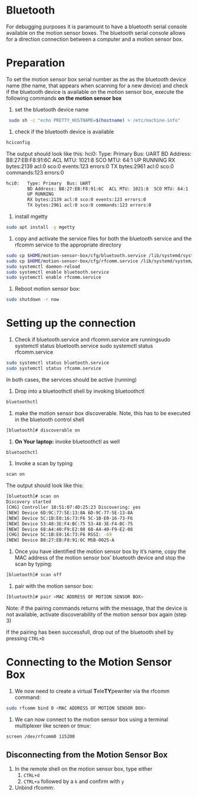# Bluetooth

For debugging purposes it is paramount to have a bluetooth serial console available on the motion sensor boxes. The bluetooth serial console allows for a direction connection between a computer and a motion sensor box. 

# Preparation

To set the motion sensor box serial number as the as the bluetooth device name (the name, that appears when scanning for a new device) and check if the bluetooth device is available on the motion sensor box, execute the following commands **on the motion sensor box**

1. set the bluetooth device name

```bash
 sudo sh -c "echo PRETTY_HOSTNAME=$(hostname) > /etc/machine-info"
```

1. check if the bluetooth device is available

```bash
hciconfig
```

The output should look like this:
hci0:   Type: Primary  Bus: UART
        BD Address: B8:27:EB:F8:91:6C  ACL MTU: 1021:8  SCO MTU: 64:1
        UP RUNNING
        RX bytes:2139 acl:0 sco:0 events:123 errors:0
        TX bytes:2961 acl:0 sco:0 commands:123 errors:0

```bash
hci0:   Type: Primary  Bus: UART
        BD Address: B8:27:EB:F8:91:6C  ACL MTU: 1021:8  SCO MTU: 64:1
        UP RUNNING
        RX bytes:2139 acl:0 sco:0 events:123 errors:0
        TX bytes:2961 acl:0 sco:0 commands:123 errors:0
```

1. install mgetty

```bash
sudo apt install -y mgetty
```

1. copy and activate the service files for both the bluetooth service and the rfcomm service to the appropriate directory

```bash
sudo cp $HOME/motion-sensor-box/cfg/bluetooth.service /lib/systemd/system/
sudo cp $HOME/motion-sensor-box/cfg/rfcomm.service /lib/systemd/system/
sudo systemctl daemon-reload
sudo systemctl enable bluetooth.service
sudo systemctl enable rfcomm.service
```

1. Reboot motion sensor box:

```bash
sudo shutdown -r now
```

# Setting up the connection

1. Check if bluetooth.service and rfcomm.service are runningsudo systemctl status bluetooth.service
sudo systemctl status rfcomm.service

```bash
sudo systemctl status bluetooth.service
sudo systemctl status rfcomm.service
```

In both cases, the services should be active (running)

1. Drop into a bluetoothctl shell by invoking bluetoothctl

```bash
bluetoothctl
```

1. make the motion sensor box discoverable. Note, this has to be executed in the bluetooth control shell

```bash
[bluetooth]# discoverable on
```

1. **On Your laptop:** invoke bluetoothctl as well

```bash
bluetoothctl
```

1. Invoke a scan by typing

```bash
scan on
```

The output should look like this:

```bash
[bluetooth]# scan on
Discovery started
[CHG] Controller 10:51:07:4D:25:23 Discovering: yes
[NEW] Device 6D:9C:77:5E:13:8A 6D-9C-77-5E-13-8A
[NEW] Device 5C:1B:E0:16:73:F6 5C-1B-E0-16-73-F6
[NEW] Device 53:48:3E:F4:BC:75 53-48-3E-F4-BC-75
[NEW] Device 68:A4:40:F9:E2:08 68-A4-40-F9-E2-08
[CHG] Device 5C:1B:E0:16:73:F6 RSSI: -69
[NEW] Device B8:27:EB:F8:91:6C MSB-0025-A
```

1. Once you have identified the motion sensor box by it’s name, copy the MAC address of the motion sensor box’ bluetooth device and stop the scan by typing:

```bash
[bluetooth]# scan off
```

1. pair with the motion sensor box:

```bash
[bluetooth]# pair <MAC ADDRESS OF MOTION SENSOR BOX>
```

Note: if the pairing commands returns with the message, that the device is not available, activate discoverability of the motion sensor box again (step 3)

If the pairing has been successfull, drop out of the bluetooth shell by pressing `CTRL+D`

# Connecting to the Motion Sensor Box

1. We now need to create a virtual **T**ele**TY**pewriter via the rfcomm command:

```bash
sudo rfcomm bind 0 <MAC ADDRESS OF MOTION SENSOR BOX>
```

1. We can now connect to the motion sensor box using a terminal multiplexer like screen or tmux:

```bash
screen /dev/rfcomm0 115200
```

## Disconnecting from the Motion Sensor Box

1. In the remote shell on the motion sensor box, type either 
    1. `CTRL+d` 
    2. `CTRL+a` followed by a `k` and confirm with `y`
2. Unbind rfcomm:
